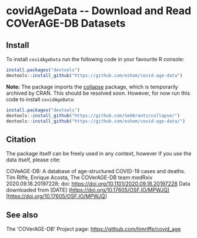 # covidAgeData -- Download and Read COVerAGE-DB Datasets

## Install
To install `covidAgeData` run the following code in your favourite R console:
```r
install.packages("devtools")
devtools::install_github("https://github.com/eshom/covid-age-data")
```

**Note:** The package imports the
[collapse](https://github.com/SebKrantz/collapse/) package,
which is temporarily archived by CRAN. This should be resolved soon.
However, for now run this code to install `covidAgeData`:
```r
install.packages("devtools")
devtools::install_github("https://github.com/SebKrantz/collapse/")
devtools::install_github("https://github.com/eshom/covid-age-data/")
```

## Citation
The package itself can be freely used in any context,
however if you use the data itself, please cite:

COVeAGE-DB: A database of age-structured COVID-19 cases and deaths. Tim Riffe, Enrique Acosta, The COVerAGE-DB team medRxiv 2020.09.18.20197228; doi: <https://doi.org/10.1101/2020.09.18.20197228> Data downloaded from \[DATE\] (<https://doi.org/10.17605/OSF.IO/MPWJQ)[https://doi.org/10.17605/OSF.IO/MPWJQ>]

## See also
The 'COVerAGE-DB' Project page: <https://github.com/timriffe/covid_age>
